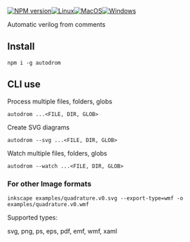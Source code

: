 [![NPM version](https://img.shields.io/npm/v/autodrom.svg)](https://www.npmjs.org/package/autodrom)[![Linux](https://github.com/drom/auto/actions/workflows/linux.yml/badge.svg)](https://github.com/drom/auto/actions/workflows/linux.yml)[![MacOS](https://github.com/drom/auto/actions/workflows/macos.yml/badge.svg)](https://github.com/drom/auto/actions/workflows/macos.yml)[![Windows](https://github.com/drom/auto/actions/workflows/windows.yml/badge.svg)](https://github.com/drom/auto/actions/workflows/windows.yml)

Automatic verilog from comments

## Install

```
npm i -g autodrom
```

## CLI use

Process multiple files, folders, globs

```
autodrom ...<FILE, DIR, GLOB>
```

Create SVG diagrams

```
autodrom --svg ...<FILE, DIR, GLOB>
```

Watch multiple files, folders, globs

```
autodrom --watch ...<FILE, DIR, GLOB>
```

### For other Image formats

```
inkscape examples/quadrature.v0.svg --export-type=wmf -o examples/quadrature.v0.wmf
```

Supported types:

svg, png, ps, eps, pdf, emf, wmf, xaml
